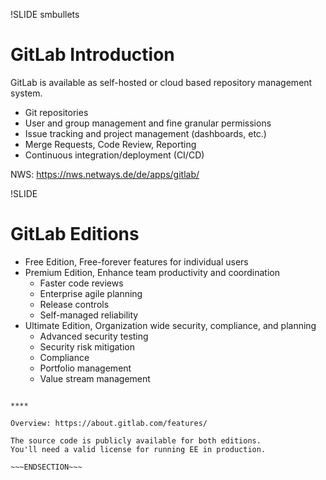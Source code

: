 !SLIDE smbullets
# GitLab Introduction

GitLab is available as self-hosted or cloud based repository management
system.

* Git repositories
* User and group management and fine granular permissions
* Issue tracking and project management (dashboards, etc.)
* Merge Requests, Code Review, Reporting
* Continuous integration/deployment (CI/CD)

NWS: https://nws.netways.de/de/apps/gitlab/

!SLIDE
# GitLab Editions

* Free Edition, Free-forever features for individual users
* Premium Edition, Enhance team productivity and coordination
  * Faster code reviews
  * Enterprise agile planning
  * Release controls
  * Self-managed reliability
* Ultimate Edition, Organization wide security, compliance, and planning
  * Advanced security testing
  * Security risk mitigation
  * Compliance
  * Portfolio management
  * Value stream management

~~~SECTION:handouts~~~

****

Overview: https://about.gitlab.com/features/

The source code is publicly available for both editions.
You'll need a valid license for running EE in production.

~~~ENDSECTION~~~
